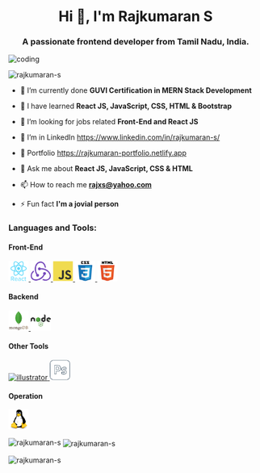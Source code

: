 <!--
**Rajkumaran-S/Rajkumaran-S** is a ✨ _special_ ✨ repository because its `README.md` (this file) appears on your GitHub profile.

Here are some ideas to get you started:

- 🔭 I’m currently working on ...
- 🌱 I’m currently learning ...
- 👯 I’m looking to collaborate on ...
- 🤔 I’m looking for help with ...
- 💬 Ask me about ...
- 📫 How to reach me: ...
- 😄 Pronouns: ...
- ⚡ Fun fact: ...
-->

<h1 align="center">Hi 👋, I'm Rajkumaran S</h1>

<h3 align="center">A passionate frontend developer from Tamil Nadu, India.</h3>

<img align="top" alt="coding" width="400" src="https://cdn.dribbble.com/users/2131993/screenshots/4948736/thoughtworks-gif_dribbble.gif">

<p align="left"> <img src="https://komarev.com/ghpvc/?username=rajkumaran-s&label=Profile%20views&color=0e75b6&style=flat" alt="rajkumaran-s" /> </p>

- 🔭 I’m currently done **GUVI Certification in MERN Stack Development**

- 🌱 I have learned **React JS, JavaScript, CSS, HTML & Bootstrap**

- 🤝 I’m looking for jobs related **Front-End and React JS**

- 👯 I’m in LinkedIn https://www.linkedin.com/in/rajkumaran-s/

- 💼 Portfolio https://rajkumaran-portfolio.netlify.app

- 💬 Ask me about **React JS, JavaScript, CSS & HTML**

- 📫 How to reach me **rajxs@yahoo.com**

- ⚡ Fun fact **I'm a jovial person**


<h3 align="left">Languages and Tools:</h3>
<h4 align="left">Front-End</h4>
<p align="left"> <a href="https://reactjs.org/" target="_blank" rel="noreferrer"> <img src="https://raw.githubusercontent.com/devicons/devicon/master/icons/react/react-original-wordmark.svg" alt="react" width="40" height="40"/> </a> <a href="https://redux.js.org" target="_blank" rel="noreferrer"> <img src="https://raw.githubusercontent.com/devicons/devicon/master/icons/redux/redux-original.svg" alt="redux" width="40" height="40"/> </a> 
<a href="https://developer.mozilla.org/en-US/docs/Web/JavaScript" target="_blank" rel="noreferrer"> <img src="https://raw.githubusercontent.com/devicons/devicon/master/icons/javascript/javascript-original.svg" alt="javascript" width="40" height="40"/> </a> 
<a href="https://www.w3schools.com/css/" target="_blank" rel="noreferrer"> <img src="https://raw.githubusercontent.com/devicons/devicon/master/icons/css3/css3-original-wordmark.svg" alt="css3" width="40" height="40"/> </a> <a href="https://www.w3.org/html/" target="_blank" rel="noreferrer"> <img src="https://raw.githubusercontent.com/devicons/devicon/master/icons/html5/html5-original-wordmark.svg" alt="html5" width="40" height="40"/> </a>  </p>
<h4 align="left">Backend</h4>  
<a href="https://www.mongodb.com/" target="_blank" rel="noreferrer"> <img src="https://raw.githubusercontent.com/devicons/devicon/master/icons/mongodb/mongodb-original-wordmark.svg" alt="mongodb" width="40" height="40"/> </a> <a href="https://nodejs.org" target="_blank" rel="noreferrer"> <img src="https://raw.githubusercontent.com/devicons/devicon/master/icons/nodejs/nodejs-original-wordmark.svg" alt="nodejs" width="40" height="40"/> </a>
<h4 align="left">Other Tools</h4>
<a href="https://www.adobe.com/in/products/illustrator.html" target="_blank" rel="noreferrer"> <img src="https://www.vectorlogo.zone/logos/adobe_illustrator/adobe_illustrator-icon.svg" alt="illustrator" width="40" height="40"/> </a>
<a href="https://www.photoshop.com/en" target="_blank" rel="noreferrer"> <img src="https://raw.githubusercontent.com/devicons/devicon/master/icons/photoshop/photoshop-line.svg" alt="photoshop" width="40" height="40"/> </a>
<h4 align="left">Operation</h4>  
 <a href="https://www.linux.org/" target="_blank" rel="noreferrer"> <img src="https://raw.githubusercontent.com/devicons/devicon/master/icons/linux/linux-original.svg" alt="linux" width="40" height="40"/> </a> 


<p><img align="left" src="https://github-readme-stats.vercel.app/api/top-langs?username=rajkumaran-s&show_icons=true&locale=en&layout=compact" alt="rajkumaran-s" /></p>

<p>&nbsp;<img align="center" src="https://github-readme-stats.vercel.app/api?username=rajkumaran-s&show_icons=true&locale=en" alt="rajkumaran-s" /></p>

<p><img align="center" src="https://github-readme-streak-stats.herokuapp.com/?user=rajkumaran-s&" alt="rajkumaran-s" /></p>
